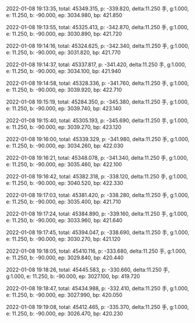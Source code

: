 2022-01-08 19:13:35, total: 45349.315, p: -339.820, delta:11.250 手, g:1.000, e: 11.250, b: -90.000, ep: 3034.980, bp: 421.850

2022-01-08 19:13:55, total: 45325.413, p: -342.870, delta:11.250 手, g:1.000, e: 11.250, b: -90.000, ep: 3030.890, bp: 421.720

2022-01-08 19:14:16, total: 45324.625, p: -342.340, delta:11.250 手, g:1.000, e: 11.250, b: -90.000, ep: 3031.820, bp: 421.770

2022-01-08 19:14:37, total: 45337.817, p: -341.420, delta:11.250 手, g:1.000, e: 11.250, b: -90.000, ep: 3034.100, bp: 421.940

2022-01-08 19:14:58, total: 45328.336, p: -341.760, delta:11.250 手, g:1.000, e: 11.250, b: -90.000, ep: 3039.920, bp: 422.710

2022-01-08 19:15:19, total: 45284.350, p: -345.380, delta:11.250 手, g:1.000, e: 11.250, b: -90.000, ep: 3039.740, bp: 423.140

2022-01-08 19:15:40, total: 45305.193, p: -345.690, delta:11.250 手, g:1.000, e: 11.250, b: -90.000, ep: 3039.270, bp: 423.120

2022-01-08 19:16:00, total: 45339.329, p: -341.980, delta:11.250 手, g:1.000, e: 11.250, b: -90.000, ep: 3034.260, bp: 422.030

2022-01-08 19:16:21, total: 45348.078, p: -341.340, delta:11.250 手, g:1.000, e: 11.250, b: -90.000, ep: 3035.460, bp: 422.100

2022-01-08 19:16:42, total: 45382.318, p: -338.120, delta:11.250 手, g:1.000, e: 11.250, b: -90.000, ep: 3040.520, bp: 422.330

2022-01-08 19:17:03, total: 45381.420, p: -338.280, delta:11.250 手, g:1.000, e: 11.250, b: -90.000, ep: 3035.400, bp: 421.710

2022-01-08 19:17:24, total: 45384.890, p: -339.160, delta:11.250 手, g:1.000, e: 11.250, b: -90.000, ep: 3033.960, bp: 421.640

2022-01-08 19:17:45, total: 45394.047, p: -338.690, delta:11.250 手, g:1.000, e: 11.250, b: -90.000, ep: 3030.270, bp: 421.120

2022-01-08 19:18:05, total: 45410.116, p: -333.680, delta:11.250 手, g:1.000, e: 11.250, b: -90.000, ep: 3029.840, bp: 420.440

2022-01-08 19:18:26, total: 45445.583, p: -330.660, delta:11.250 手, g:1.000, e: 11.250, b: -90.000, ep: 3027.100, bp: 419.720

2022-01-08 19:18:47, total: 45434.988, p: -332.410, delta:11.250 手, g:1.000, e: 11.250, b: -90.000, ep: 3027.990, bp: 420.050

2022-01-08 19:19:08, total: 45412.465, p: -335.370, delta:11.250 手, g:1.000, e: 11.250, b: -90.000, ep: 3026.470, bp: 420.230